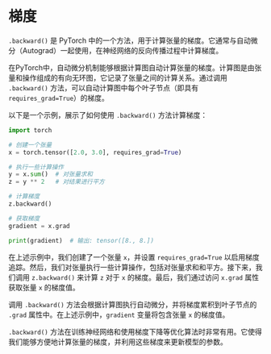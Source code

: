 # 梯度
`.backward()` 是 PyTorch 中的一个方法，用于计算张量的梯度。它通常与自动微分（Autograd）一起使用，在神经网络的反向传播过程中计算梯度。

在PyTorch中，自动微分机制能够根据计算图自动计算张量的梯度。计算图是由张量和操作组成的有向无环图，它记录了张量之间的计算关系。通过调用 `.backward()` 方法，可以自动计算图中每个叶子节点（即具有 `requires_grad=True`）的梯度。

以下是一个示例，展示了如何使用 `.backward()` 方法计算梯度：

```python
import torch

# 创建一个张量
x = torch.tensor([2.0, 3.0], requires_grad=True)

# 执行一些计算操作
y = x.sum()  # 对张量求和
z = y ** 2   # 对结果进行平方

# 计算梯度
z.backward()

# 获取梯度
gradient = x.grad

print(gradient)  # 输出: tensor([8., 8.])
```

在上述示例中，我们创建了一个张量 `x`，并设置 `requires_grad=True` 以启用梯度追踪。然后，我们对张量执行一些计算操作，包括对张量求和和平方。接下来，我们调用 `z.backward()` 来计算 `z` 对于 `x` 的梯度。最后，我们通过访问 `x.grad` 属性获取张量 `x` 的梯度值。

调用 `.backward()` 方法会根据计算图执行自动微分，并将梯度累积到叶子节点的 `.grad` 属性中。在上述示例中，`gradient` 变量将包含张量 `x` 的梯度值。

`.backward()` 方法在训练神经网络和使用梯度下降等优化算法时非常有用。它使得我们能够方便地计算张量的梯度，并利用这些梯度来更新模型的参数。